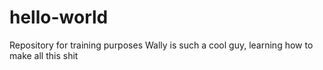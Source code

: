 # hello-world
Repository for training purposes
Wally is such a cool guy, learning how to make all this shit
